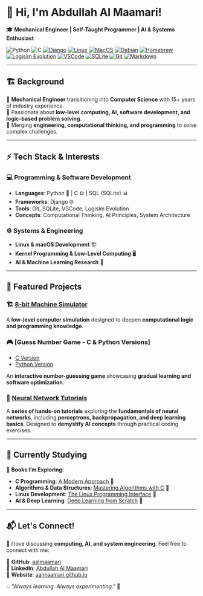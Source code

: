 # 👋 Hi, I'm Abdullah Al Maamari!  

🎓 **Mechanical Engineer | Self-Taught Programmer | AI & Systems Enthusiast**  

![Python](https://img.shields.io/badge/Python-3.10-blue)
![C](https://img.shields.io/badge/C-Language-lightgrey)
[![Django](https://img.shields.io/badge/Django-Framework-green)](https://www.djangoproject.com/)
[![Linux](https://img.shields.io/badge/Linux-OS-blue)](https://www.linux.org/)
[![MacOS](https://img.shields.io/badge/macOS-Apple_Silicon-black)](https://www.apple.com/macos/)
[![Debian](https://img.shields.io/badge/Debian-Linux-orange)](https://www.debian.org/)
[![Homebrew](https://img.shields.io/badge/Homebrew-Package_Manager-lightgrey)](https://brew.sh/)
[![Logisim Evolution](https://img.shields.io/badge/Logisim_Evolution-Circuit_Simulation-orange)](https://github.com/logisim-evolution/logisim-evolution)
[![VSCode](https://img.shields.io/badge/VSCode-Editor-blue)](https://code.visualstudio.com/)
[![SQLite](https://img.shields.io/badge/SQLite-Database-blue)](https://www.sqlite.org/)
[![Git](https://img.shields.io/badge/Git-Version_Control-orange)](https://git-scm.com/)
[![Markdown](https://img.shields.io/badge/Markdown-Documentation-blue)](https://www.markdownguide.org/)

---

## 🏗 **Background**  

🔹 **Mechanical Engineer** transitioning into **Computer Science** with 15+ years of industry experience.  
🔹 Passionate about **low-level computing, AI, software development, and logic-based problem solving**.  
🔹 Merging **engineering, computational thinking, and programming** to solve complex challenges.  

---

## ⚡ **Tech Stack & Interests**  

### 💻 **Programming & Software Development**  
- **Languages**: Python 🐍 | C ⚙️ | SQL (SQLite) 📊  
- **Frameworks**: Django 🌐  
- **Tools**: Git, SQLite, VSCode, Logisim Evolution  
- **Concepts**: Computational Thinking, AI Principles, System Architecture  

### ⚙️ **Systems & Engineering**  
- **Linux & macOS Development** 🏗  
- **Kernel Programming & Low-Level Computing** 🖥  
- **AI & Machine Learning Research** 🤖  

---

## 📂 **Featured Projects**  

### 🏗 [8-bit Machine Simulator](https://github.com/aalmaamari/8bit-machine-simulator)  
A **low-level computer simulation** designed to deepen **computational logic and programming knowledge**.  

### 🎮 [Guess Number Game - C & Python Versions]  
- [C Version](https://github.com/aalmaamari/guess-the-number-C)  
- [Python Version](https://github.com/aalmaamari/guess-the-number-python)  

An **interactive number-guessing game** showcasing **gradual learning and software optimization**.  

### 🤖 [Neural Network Tutorials](https://github.com/aalmaamari/neural-network-tutorials)  
A **series of hands-on tutorials** exploring the **fundamentals of neural networks**, including **perceptrons, backpropagation, and deep learning basics**. Designed to **demystify AI concepts** through practical coding exercises.  

---

## 📖 **Currently Studying**  

📌 **Books I’m Exploring:**  
- **C Programming**: [A Modern Approach](https://www.amazon.com/C-Programming-Modern-Approach-2nd/dp/0393979504) 📘  
- **Algorithms & Data Structures**: [Mastering Algorithms with C](https://www.amazon.com/Mastering-Algorithms-Techniques-Sorting-Encryption/dp/1565924533) 📙  
- **Linux Development**: [The Linux Programming Interface](https://www.amazon.com/Linux-Programming-Interface-System-Handbook/dp/1593272200) 🐧  
- **AI & Deep Learning**: [Deep Learning from Scratch](https://www.amazon.com/Deep-Learning-Scratch-Building-Principles/dp/1492041416) 🤖  

---

## 📬 **Let's Connect!**  

🚀 I love discussing **computing, AI, and system engineering**. Feel free to connect with me:  
  
🐙 **GitHub**: [aalmaamari](https://github.com/aalmaamari)  
💼 **LinkedIn**: [Abdullah Al Maamari](https://www.linkedin.com/in/aalmaamari/)  
📢 **Website**: [aalmaamari.github.io](https://aalmaamari.github.io/)

💡 *"Always learning. Always experimenting."* 🚀   